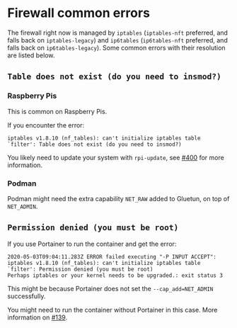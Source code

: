 # Firewall common errors

The firewall right now is managed by `iptables` (`iptables-nft` preferred, and falls back on `iptables-legacy`) and `ip6tables` (`ip6tables-nft` preferred, and falls back on `ip6tables-legacy`). Some common errors with their resolution are listed below.

## `Table does not exist (do you need to insmod?)`

### Raspberry Pis

This is common on Raspberry Pis.

If you encounter the error:

```log
iptables v1.8.10 (nf_tables): can't initialize iptables table `filter': Table does not exist (do you need to insmod?)
```

You likely need to update your system with `rpi-update`, see [#400](https://github.com/qdm12/gluetun/issues/400) for more information.

### Podman

Podman might need the extra capability `NET_RAW` added to Gluetun, on top of `NET_ADMIN`.

## `Permission denied (you must be root)`

If you use Portainer to run the container and get the error:

```log
2020-05-03T09:04:11.283Z ERROR failed executing "-P INPUT ACCEPT": iptables v1.8.10 (nf_tables): can't initialize iptables table `filter': Permission denied (you must be root)
Perhaps iptables or your kernel needs to be upgraded.: exit status 3
```

This might be because Portainer does not set the `--cap_add=NET_ADMIN` successfully.

You might need to run the container without Portainer in this case. More information on [#139](https://github.com/qdm12/gluetun/issues/139).
